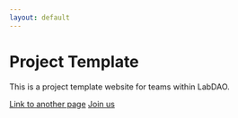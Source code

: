 ```yaml
---
layout: default
---
```


# Project Template
This is a project template website for teams within LabDAO.

[Link to another page](./another-page.html)
[Join us](https://discord.gg/labdao)
